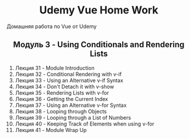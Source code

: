 <h1 align="center">Udemy Vue Home Work</h1>

Домашняя работа по Vue от Udemy

<h2 align="center">Модуль 3 - Using Conditionals and Rendering Lists</h2>

1. Лекция 31 - Module Introduction
2. Лекция 32 - Conditional Rendering with v-if
3. Лекция 33 - Using an Alternative v-if Syntax
4. Лекция 34 - Don't Detach it with v-show
5. Лекция 35 - Rendering Lists with v-for
6. Лекция 36 - Getting the Current Index
7. Лекция 37 - Using an Alternative v-for Syntax
8. Лекция 38 - Looping through Objects
9. Лекция 39 - Looping through a List of Numbers
10. Лекция 40 - Keeping Track of Elements when using v-for
11. Лекция 41 - Module Wrap Up
